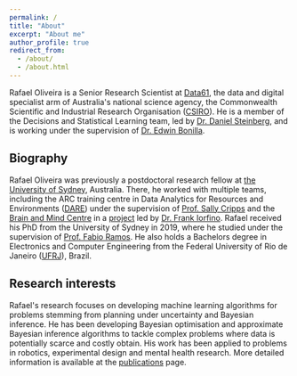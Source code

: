 ```yaml
---
permalink: /
title: "About"
excerpt: "About me"
author_profile: true
redirect_from: 
  - /about/
  - /about.html
---
```

Rafael Oliveira is a Senior Research Scientist at [Data61](https://www.csiro.au/en/about/people/business-units/data61), the data and digital specialist arm of Australia's national science agency, the Commonwealth Scientific and Industrial Research Organisation ([CSIRO](https://www.csiro.au/)). He is a member of the Decisions and Statistical Learning team, led by [Dr. Daniel Steinberg](https://dsteinberg.github.io/index.html), and is working under the supervision of [Dr. Edwin Bonilla](https://ebonilla.github.io/).


Biography
---
Rafael Oliveira was previously a postdoctoral research fellow at [the University of Sydney](https://sydney.edu.au), Australia.
There, he worked with multiple teams, including the ARC training centre in Data Analytics for Resources and Environments
([DARE](https://darecentre.org.au/)) under the supervision of
[Prof. Sally Cripps](https://www.sydney.edu.au/science/about/our-people/academic-staff/sally-cripps.html)
and the [Brain and Mind Centre](https://www.sydney.edu.au/brain-mind/) in a
[project](https://www.sydney.edu.au/news-opinion/news/2020/07/08/ai-medical-research-projects-receive--7-1-million-funding.html)
led by [Dr. Frank Iorfino](https://www.sydney.edu.au/medicine-health/about/our-people/academic-staff/frank-iorfino.html). Rafael received his PhD from the University of Sydney in 2019, where he studied under the supervision of
 [Prof. Fabio Ramos](http://web.it.usyd.edu.au/~framos/Home.html).
 He also holds a Bachelors degree in Electronics and Computer Engineering from the 
 Federal University of Rio de Janeiro ([UFRJ](https://ufrj.br)), Brazil.

Research interests
---
Rafael's research focuses on developing machine learning algorithms for problems stemming from 
planning under uncertainty and Bayesian inference. He has been developing Bayesian optimisation and approximate Bayesian inference algorithms to tackle complex problems where data is potentially scarce and costly obtain. His work has been applied to problems in robotics, experimental design and mental health research.
More detailed information is available at the [publications](publications.md) page.
